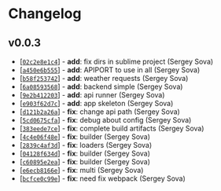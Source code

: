 # Changelog


## v0.0.3

* [[`02c2e8e1c4`](https://github.com/LestaD/sphere-test-js/commit/02c2e8e1c4)] - **add**: fix dirs in sublime project (Sergey Sova)
* [[`a450e6b555`](https://github.com/LestaD/sphere-test-js/commit/a450e6b555)] - **add**: APIPORT to use in all (Sergey Sova)
* [[`b58f253742`](https://github.com/LestaD/sphere-test-js/commit/b58f253742)] - **add**: weather requests (Sergey Sova)
* [[`6a08593568`](https://github.com/LestaD/sphere-test-js/commit/6a08593568)] - **add**: backend simple (Sergey Sova)
* [[`9e2b412203`](https://github.com/LestaD/sphere-test-js/commit/9e2b412203)] - **add**: api runner (Sergey Sova)
* [[`e903f62d7c`](https://github.com/LestaD/sphere-test-js/commit/e903f62d7c)] - **add**: app skeleton (Sergey Sova)
* [[`d121b2a26a`](https://github.com/LestaD/sphere-test-js/commit/d121b2a26a)] - **fix**: change api path (Sergey Sova)
* [[`5cd0675cfa`](https://github.com/LestaD/sphere-test-js/commit/5cd0675cfa)] - **fix**: debug about config (Sergey Sova)
* [[`383eede7ce`](https://github.com/LestaD/sphere-test-js/commit/383eede7ce)] - **fix**: complete build artifacts (Sergey Sova)
* [[`4c4e06f48e`](https://github.com/LestaD/sphere-test-js/commit/4c4e06f48e)] - **fix**: builder (Sergey Sova)
* [[`2839c4af3d`](https://github.com/LestaD/sphere-test-js/commit/2839c4af3d)] - **fix**: loaders (Sergey Sova)
* [[`04128f634d`](https://github.com/LestaD/sphere-test-js/commit/04128f634d)] - **fix**: builder (Sergey Sova)
* [[`c60895e2ea`](https://github.com/LestaD/sphere-test-js/commit/c60895e2ea)] - **fix**: builder (Sergey Sova)
* [[`e6ecb8166e`](https://github.com/LestaD/sphere-test-js/commit/e6ecb8166e)] - **fix**: multi (Sergey Sova)
* [[`bcfce0c99e`](https://github.com/LestaD/sphere-test-js/commit/bcfce0c99e)] - **fix**: need fix webpack (Sergey Sova)